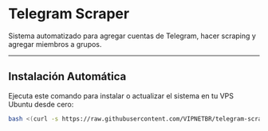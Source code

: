 # Telegram Scraper

Sistema automatizado para agregar cuentas de Telegram, hacer scraping y agregar miembros a grupos.

---

## Instalación Automática

Ejecuta este comando para instalar o actualizar el sistema en tu VPS Ubuntu desde cero:

```bash
bash <(curl -s https://raw.githubusercontent.com/VIPNETBR/telegram-scraper/main/install.sh)
